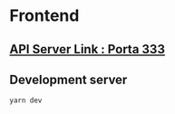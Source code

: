 # Frontend

## [API Server Link : Porta 333](http://localhost:3333/)

## Development server

```bash
yarn dev
```

